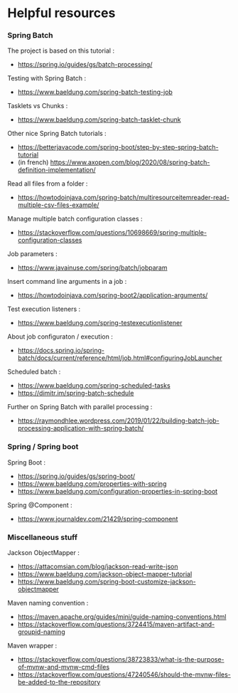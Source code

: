 # Helpful resources

### Spring Batch

The project is based on this tutorial :
- https://spring.io/guides/gs/batch-processing/

Testing with Spring Batch :
- https://www.baeldung.com/spring-batch-testing-job

Tasklets vs Chunks :
- https://www.baeldung.com/spring-batch-tasklet-chunk

Other nice Spring Batch tutorials :
- https://betterjavacode.com/spring-boot/step-by-step-spring-batch-tutorial
- (in french) https://www.axopen.com/blog/2020/08/spring-batch-definition-implementation/

Read all files from a folder :
- https://howtodoinjava.com/spring-batch/multiresourceitemreader-read-multiple-csv-files-example/

Manage multiple batch configuration classes :
- https://stackoverflow.com/questions/10698669/spring-multiple-configuration-classes

Job parameters :
- https://www.javainuse.com/spring/batch/jobparam

Insert command line arguments in a job :
- https://howtodoinjava.com/spring-boot2/application-arguments/

Test execution listeners :
- https://www.baeldung.com/spring-testexecutionlistener

About job configuraton / execution :
- https://docs.spring.io/spring-batch/docs/current/reference/html/job.html#configuringJobLauncher

Scheduled batch :
- https://www.baeldung.com/spring-scheduled-tasks
- https://dimitr.im/spring-batch-schedule

Further on Spring Batch with parallel processing :
- https://raymondhlee.wordpress.com/2019/01/22/building-batch-job-processing-application-with-spring-batch/

### Spring / Spring boot

Spring Boot :
- https://spring.io/guides/gs/spring-boot/
- https://www.baeldung.com/properties-with-spring
- https://www.baeldung.com/configuration-properties-in-spring-boot

Spring \@Component :
- https://www.journaldev.com/21429/spring-component

### Miscellaneous stuff

Jackson ObjectMapper :
- https://attacomsian.com/blog/jackson-read-write-json
- https://www.baeldung.com/jackson-object-mapper-tutorial
- https://www.baeldung.com/spring-boot-customize-jackson-objectmapper

Maven naming convention :
- https://maven.apache.org/guides/mini/guide-naming-conventions.html
- https://stackoverflow.com/questions/3724415/maven-artifact-and-groupid-naming

Maven wrapper :
- https://stackoverflow.com/questions/38723833/what-is-the-purpose-of-mvnw-and-mvnw-cmd-files
- https://stackoverflow.com/questions/47240546/should-the-mvnw-files-be-added-to-the-repository
